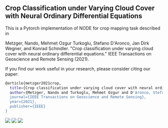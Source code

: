 
## Crop Classification under Varying Cloud Cover with Neural Ordinary Differential Equations

This is a Pytorch implementation of NODE for crop mapping task described in

Metzger, Nando, Mehmet Ozgur Turkoglu, Stefano D'Aronco, Jan Dirk Wegner, and Konrad Schindler. "Crop classification under varying cloud cover with neural ordinary differential equations." IEEE Transactions on Geoscience and Remote Sensing (2021).


If you find our work useful in your research, please consider citing our paper:

```bash
@article{metzger2021crop,
  title={Crop classification under varying cloud cover with neural ordinary differential equations},
  author={Metzger, Nando and Turkoglu, Mehmet Ozgur and D'Aronco, Stefano and Wegner, Jan Dirk and Schindler, Konrad},
  journal={IEEE Transactions on Geoscience and Remote Sensing},
  year={2021},
  publisher={IEEE}
}
```


<img src="https://github.com/nandometzger/ODEcrop/blob/master/assets/seq.png">


<img src="https://github.com/nandometzger/ODEcrop/blob/master/assets/tum.png">

<img src="https://github.com/nandometzger/ODEcrop/blob/master/assets/rnn_node.png">




